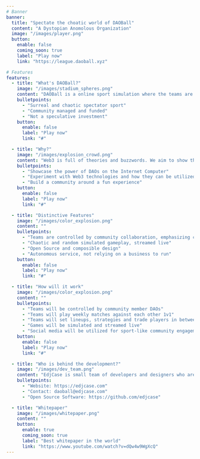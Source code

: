 ```yaml
---
# Banner
banner:
  title: "Spectate the choatic world of DAOBall"
  content: "A Dystopian Anomolous Organization"
  image: "/images/player.png"
  button:
    enable: false
    coming_soon: true
    label: "Play now"
    link: "https://league.daoball.xyz"

# Features
features:
  - title: "What's DAOBall?"
    image: "/images/stadium_spheres.png"
    content: "DAOBall is a online sport simulation where the teams are controlled by groups of community members via Web3 technologies."
    bulletpoints:
      - "Surreal and chaotic spectator sport"
      - "Community managed and funded"
      - "Not a speculative investment"
    button:
      enable: false
      label: "Play now"
      link: "#"

  - title: "Why?"
    image: "/images/explosion_crowd.png"
    content: "Web3 is full of theories and buzzwords. We aim to show the strengths of Web3 that isn't speculative."
    bulletpoints:
      - "Showcase the power of DAOs on the Internet Computer"
      - "Experiment with Web3 technologies and how they can be utilized to create a fun and engaging experience"
      - "Build a community around a fun experience"
    button:
      enable: false
      label: "Play now"
      link: "#"

  - title: "Distinctive Features"
    image: "/images/color_explosion.png"
    content: ""
    bulletpoints:
      - "Teams are controlled by community collaboration, emphasizing collective decision-making"
      - "Chaotic and random simulated gameplay, streamed live"
      - "Open Source and composible design"
      - "Autonomous service, not relying on a business to run"
    button:
      enable: false
      label: "Play now"
      link: "#"

  - title: "How will it work"
    image: "/images/color_explosion.png"
    content: ""
    bulletpoints:
      - "Teams will be controlled by community member DAOs"
      - "Teams will play weekly matches against each other 1v1"
      - "Teams will set lineups, strategies and trade players in between matches"
      - "Games will be simulated and streamed live"
      - "Social media will be utilized for sport-like community engagement"
    button:
      enable: false
      label: "Play now"
      link: "#"

  - title: "Who is behind the development?"
    image: "/images/dev_team.png"
    content: "EdjCase is small team of developers and designers who are passionate about Web3 and the Internet Computer. All of our work is open source and want to grow the ecosystem by building fun and engaging experiences."
    bulletpoints:
      - "Website: https://edjcase.com"
      - "Contact: daoball@edjcase.com"
      - "Open Source Software: https://github.com/edjcase"

  - title: "Whitepaper"
    image: "/images/whitepaper.png"
    content: ""
    button:
      enable: true
      coming_soon: true
      label: "Best whitepaper in the world"
      link: "https://www.youtube.com/watch?v=dQw4w9WgXcQ"
---
```


